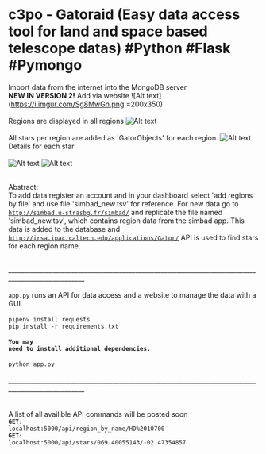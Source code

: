 # c3po - Gatoraid (Easy data access tool for land and space based telescope datas) #Python #Flask #Pymongo

Import data from the internet into the MongoDB server
<br>
<b>NEW IN VERSION 2!</b> Add via website
![Alt text](https://i.imgur.com/Sg8MwGn.png =200x350)
 <br></br>
Regions are displayed in all regions
![Alt text](https://i.imgur.com/94oF12j.png) 
<br></br>
All stars per region are added as 'GatorObjects' for each region.
![Alt text](https://i.imgur.com/LFC5v32.png)
Details for each star<br></br>
![Alt text](https://i.imgur.com/8xUA8TT.png)
![Alt text](https://i.imgur.com/1n2GmhY.png)<br><br>

 Abstract:<br>
 To add data register an account and in your dashboard select 'add regions by file' and use file 'simbad_new.tsv' for reference.
 For new data go to <code>http://simbad.u-strasbg.fr/simbad/</code> and replicate the file named 'simbad_new.tsv', which
contains region data from the simbad app. This data is added to the database and <code>http://irsa.ipac.caltech.edu/applications/Gator/</code> API is used to find stars for each region name.<br></br>
 
  ______________________________________________________________________________________________________<br><br>
  <code>app.py</code> runs an API for data access and a website to manage the data with a GUI</br><br>
  <code>pipenv install requests</code><br>
  <code>pip install -r requirements.txt</code><br></br>
   <b><code>You may need to install additional dependencies.</b></code><br></br>
  <code>python app.py</code><br><br>
  ______________________________________________________________________________________________________<br><br>
<br>
A list of all availible API commands will be posted soon<br>
<code><b>GET: </b>localhost:5000/api/region_by_name/HD%2010700</code><br>
<code><b>GET: </b>localhost:5000/api/stars/069.40055143/-02.47354857</code>




